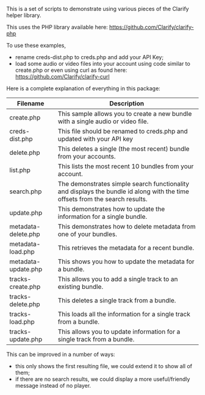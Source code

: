 
This is a set of scripts to demonstrate using various pieces of the Clarify helper library.

This uses the PHP library available here: https://github.com/Clarify/clarify-php

To use these examples,
*  rename creds-dist.php to creds.php and add your API Key;
*  load some audio or video files into your account using code similar to create.php or even using curl as found here: https://github.com/Clarify/clarify-curl

Here is a complete explanation of everything in this package:

| Filename        | Description  |
| ------------- | --- |
| create.php | This sample allows you to create a new bundle with a single audio or video file. |
| creds-dist.php | This file should be renamed to creds.php and updated with your API key |
| delete.php | This deletes a single (the most recent) bundle from your accounts. |
| list.php | This lists the most recent 10 bundles from your account. |
| search.php | The demonstrates simple search functionality and displays the bundle id along with the time offsets from the search results. |
| update.php | This demonstrates how to update the information for a single bundle. |
| metadata-delete.php | This demonstrates how to delete metadata from one of your bundles. |
| metadata-load.php | This retrieves the metadata for a recent bundle. |
| metadata-update.php | This shows you how to update the metadata for a bundle. |
| tracks-create.php | This allows you to add a single track to an existing bundle. |
| tracks-delete.php | This deletes a single track from a bundle. |
| tracks-load.php | This loads all the information for a single track from a bundle. |
| tracks-update.php | This allows you to update information for a single track from a bundle. |

This can be improved in a number of ways:

*  this only shows the first resulting file, we could extend it to show all of them;
*  if there are no search results, we could display a more useful/friendly message instead of no player.
